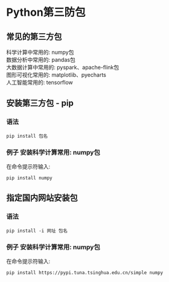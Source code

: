 # Python第三防包
## 常见的第三方包
科学计算中常用的: numpy包<br>
数据分析中常用的: pandas包<br>
大数据计算中常用的: pyspark、apache-flink包<br>
图形可视化常用的: matplotlib、pyecharts<br>
人工智能常用的: tensorflow<br>

## 安装第三方包 - pip
### 语法
`pip install 包名`
### 例子 安装科学计算常用: numpy包
在命令提示符输入:
```bazaar
pip install numpy
```
## 指定国内网站安装包
### 语法
`pip install -i 网址 包名`
### 例子 安装科学计算常用: numpy包
在命令提示符输入:
```bazaar
pip install https://pypi.tuna.tsinghua.edu.cn/simple numpy
```